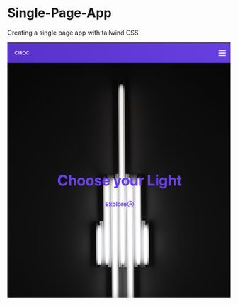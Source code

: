# Single-Page-App
Creating a single page app with tailwind CSS


![License](public/images/demo.png)

